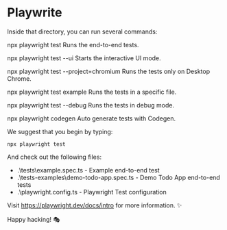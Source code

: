 # Playwrite

Inside that directory, you can run several commands:

  npx playwright test
    Runs the end-to-end tests.

  npx playwright test --ui
    Starts the interactive UI mode.

  npx playwright test --project=chromium
    Runs the tests only on Desktop Chrome.

  npx playwright test example
    Runs the tests in a specific file.

  npx playwright test --debug
    Runs the tests in debug mode.

  npx playwright codegen
    Auto generate tests with Codegen.

We suggest that you begin by typing:

    npx playwright test

And check out the following files:

- .\tests\example.spec.ts - Example end-to-end test
- .\tests-examples\demo-todo-app.spec.ts - Demo Todo App end-to-end tests
- .\playwright.config.ts - Playwright Test configuration

Visit <https://playwright.dev/docs/intro> for more information. ✨

Happy hacking! 🎭
